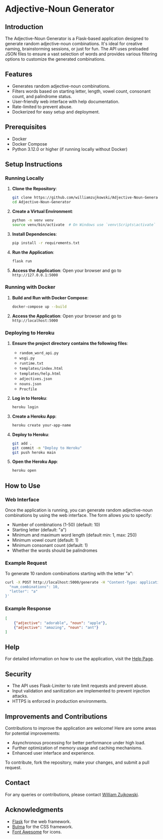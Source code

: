 # Adjective-Noun Generator

## Introduction
The Adjective-Noun Generator is a Flask-based application designed to generate random adjective-noun combinations. It's ideal for creative naming, brainstorming sessions, or just for fun. The API uses preloaded JSON files to ensure a vast selection of words and provides various filtering options to customize the generated combinations.

## Features
- Generates random adjective-noun combinations.
- Filters words based on starting letter, length, vowel count, consonant count, and palindrome status.
- User-friendly web interface with help documentation.
- Rate-limited to prevent abuse.
- Dockerized for easy setup and deployment.

## Prerequisites
- Docker
- Docker Compose
- Python 3.12.0 or higher (if running locally without Docker)

## Setup Instructions

### Running Locally

1. **Clone the Repository**:
    ```bash
    git clone https://github.com/williamzujkowski/Adjective-Noun-Generator.git
    cd Adjective-Noun-Generator
    ```

2. **Create a Virtual Environment**:
    ```bash
    python -m venv venv
    source venv/bin/activate  # On Windows use `venv\Scripts\activate`
    ```

3. **Install Dependencies**:
    ```bash
    pip install -r requirements.txt
    ```

4. **Run the Application**:
    ```bash
    flask run
    ```

5. **Access the Application**:
    Open your browser and go to `http://127.0.0.1:5000`

### Running with Docker

1. **Build and Run with Docker Compose**:
    ```bash
    docker-compose up --build
    ```

2. **Access the Application**:
    Open your browser and go to `http://localhost:5000`

### Deploying to Heroku

1. **Ensure the project directory contains the following files**:
    - `random_word_api.py`
    - `wsgi.py`
    - `runtime.txt`
    - `templates/index.html`
    - `templates/help.html`
    - `adjectives.json`
    - `nouns.json`
    - `Procfile`

2. **Log in to Heroku**:
    ```bash
    heroku login
    ```

3. **Create a Heroku App**:
    ```bash
    heroku create your-app-name
    ```

4. **Deploy to Heroku**:
    ```bash
    git add .
    git commit -m "Deploy to Heroku"
    git push heroku main
    ```

5. **Open the Heroku App**:
    ```bash
    heroku open
    ```

## How to Use

### Web Interface
Once the application is running, you can generate random adjective-noun combinations by using the web interface. The form allows you to specify:
- Number of combinations (1-50) (default: 10)
- Starting letter (default: "a")
- Minimum and maximum word length (default min: 1, max: 250)
- Minimum vowel count (default: 1)
- Minimum consonant count (default: 1)
- Whether the words should be palindromes

### Example Request
To generate 10 random combinations starting with the letter "a":
```bash
curl -X POST http://localhost:5000/generate -H "Content-Type: application/json" -d '{
  "num_combinations": 10,
  "letter": "a"
}'
```

### Example Response
```json
[
    {"adjective": "adorable", "noun": "apple"},
    {"adjective": "amazing", "noun": "ant"}
]
```

## Help
For detailed information on how to use the application, visit the [Help Page](http://localhost:5000/help).

## Security
- The API uses Flask-Limiter to rate limit requests and prevent abuse.
- Input validation and sanitization are implemented to prevent injection attacks.
- HTTPS is enforced in production environments.

## Improvements and Contributions
Contributions to improve the application are welcome! Here are some areas for potential improvements:
- Asynchronous processing for better performance under high load.
- Further optimization of memory usage and caching mechanisms.
- Enhanced user interface and experience.

To contribute, fork the repository, make your changes, and submit a pull request.

## Contact
For any queries or contributions, please contact [William Zujkowski](mailto:william.zujkowski@gsa.gov).

## Acknowledgments
- [Flask](https://flask.palletsprojects.com/) for the web framework.
- [Bulma](https://bulma.io/) for the CSS framework.
- [Font Awesome](https://fontawesome.com/) for icons.
